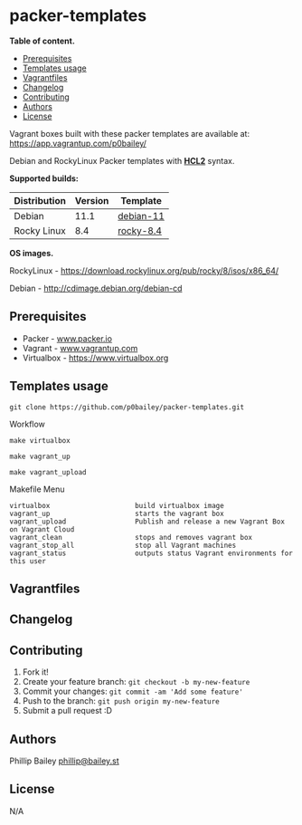 # packer-templates

**Table of content.**

<!-- toc -->

- [Prerequisites](#prerequisites)
- [Templates usage](#templates-usage)
- [Vagrantfiles](#vagrantfiles)
- [Changelog](#changelog)
- [Contributing](#contributing)
- [Authors](#authors)
- [License](#license)

<!-- tocstop -->

Vagrant boxes built with these packer templates are available at: https://app.vagrantup.com/p0bailey/

Debian and  RockyLinux Packer templates with **[HCL2](https://bailey.st/2020/11/01/packer-virtualbox-builder-from-json-to-hcl.html)** syntax.

**Supported builds:**

|  Distribution | Version  | Template   |
|---|---|---|
| Debian   | 11.1  |  [debian-11](debian-11) |
|Rocky Linux   | 8.4  | [rocky-8.4](rocky-8.4)  |

**OS images.**

RockyLinux - https://download.rockylinux.org/pub/rocky/8/isos/x86_64/

Debian - http://cdimage.debian.org/debian-cd

## Prerequisites

* Packer - www.packer.io
* Vagrant - www.vagrantup.com
* Virtualbox - https://www.virtualbox.org

## Templates usage

`git clone https://github.com/p0bailey/packer-templates.git`

Workflow

`make virtualbox`

`make vagrant_up`

`make vagrant_upload`


Makefile Menu
```
virtualbox                     build virtualbox image
vagrant_up                     starts the vagrant box
vagrant_upload                 Publish and release a new Vagrant Box on Vagrant Cloud
vagrant_clean                  stops and removes vagrant box
vagrant_stop_all               stop all Vagrant machines
vagrant_status                 outputs status Vagrant environments for this user
```

## Vagrantfiles



## Changelog

## Contributing

1. Fork it!
2. Create your feature branch: `git checkout -b my-new-feature`
3. Commit your changes: `git commit -am 'Add some feature'`
4. Push to the branch: `git push origin my-new-feature`
5. Submit a pull request :D



## Authors

Phillip Bailey <phillip@bailey.st>

## License

N/A
